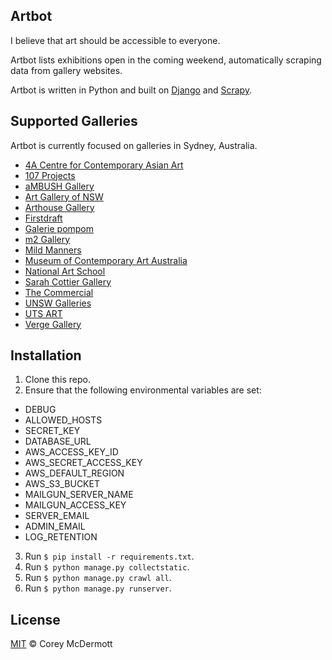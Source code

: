 ## Artbot

I believe that art should be accessible to everyone.

Artbot lists exhibitions open in the coming weekend, automatically scraping data from gallery websites.

Artbot is written in Python and built on [Django](http://scrapy.org) and [Scrapy](http://scrapy.org).

## Supported Galleries

Artbot is currently focused on galleries in Sydney, Australia.

* [4A Centre for Contemporary Asian Art](http://www.4a.com.au/)
* [107 Projects](http://107projects.org/whats-on/?type=exhibition)
* [aMBUSH Gallery](http://ambushgallery.com/)
* [Art Gallery of NSW](http://www.artgallery.nsw.gov.au)
* [Arthouse Gallery](http://www.arthousegallery.com.au)
* [Firstdraft](http://firstdraft.org.au)
* [Galerie pompom](http://www.galeriepompom.com/)
* [m2 Gallery](http://m2gallery.com.au)
* [Mild Manners](http://mild-manners.com/JEDDA-DAISY-CULLEY-UNIVERSAL-LOVE)
* [Museum of Contemporary Art Australia](http://www.mca.com.au)
* [National Art School](http://www.nas.edu.au/NASGallery/Current-Exhibition-and-Events)
* [Sarah Cottier Gallery](http://www.sarahcottiergallery.com/)
* [The Commercial](http://thecommercialgallery.com/)
* [UNSW Galleries](https://www.artdesign.unsw.edu.au/unsw-galleries)
* [UTS ART](http://art.uts.edu.au/)
* [Verge Gallery](https://verge-gallery.net)

## Installation

1. Clone this repo.
2. Ensure that the following environmental variables are set:
  * DEBUG
  * ALLOWED_HOSTS
  * SECRET_KEY
  * DATABASE_URL
  * AWS_ACCESS_KEY_ID
  * AWS_SECRET_ACCESS_KEY
  * AWS_DEFAULT_REGION
  * AWS_S3_BUCKET
  * MAILGUN_SERVER_NAME
  * MAILGUN_ACCESS_KEY
  * SERVER_EMAIL
  * ADMIN_EMAIL
  * LOG_RETENTION
3. Run `$ pip install -r requirements.txt`.
4. Run `$ python manage.py collectstatic`.
5. Run `$ python manage.py crawl all`.
6. Run `$ python manage.py runserver`.

## License

[MIT](https://github.com/coreymcdermott/artbot/blob/fa787806a77f13e5553a5157dbbf179c25f964e9/LICENSE.md) © Corey McDermott
